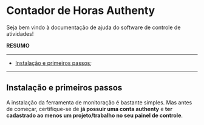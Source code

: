 # Contador de Horas Authenty

Seja bem vindo à documentação de ajuda do software de controle de atividades!

**RESUMO**
**********
- [Instalação e primeiros passos](#instalacao);

**********


<div id='instalacao'/>

## Instalação e primeiros passos

A instalação da ferramenta de monitoração é bastante simples. Mas antes de começar, certifique-se de 
**já possuir uma conta authenty** e 
**ter cadastrado ao menos um projeto/trabalho no seu painel de controle**.

